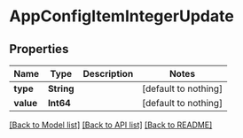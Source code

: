# AppConfigItemIntegerUpdate


## Properties
Name | Type | Description | Notes
------------ | ------------- | ------------- | -------------
**type** | **String** |  | [default to nothing]
**value** | **Int64** |  | [default to nothing]


[[Back to Model list]](../README.md#models) [[Back to API list]](../README.md#api-endpoints) [[Back to README]](../README.md)


